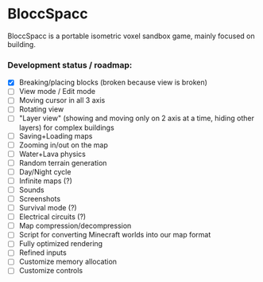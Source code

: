 # BloccSpacc 

BloccSpacc is a portable isometric voxel sandbox game, mainly focused on building.

### Development status / roadmap:

- [x] Breaking/placing blocks (broken because view is broken)
- [ ] View mode / Edit mode
- [ ] Moving cursor in all 3 axis
- [ ] Rotating view
- [ ] "Layer view" (showing and moving only on 2 axis at a time, hiding other layers) for complex buildings
- [ ] Saving+Loading maps
- [ ] Zooming in/out on the map
- [ ] Water+Lava physics
- [ ] Random terrain generation
- [ ] Day/Night cycle
- [ ] Infinite maps (?)
- [ ] Sounds
- [ ] Screenshots
- [ ] Survival mode (?)
- [ ] Electrical circuits (?)
- [ ] Map compression/decompression
- [ ] Script for converting Minecraft worlds into our map format
- [ ] Fully optimized rendering
- [ ] Refined inputs
- [ ] Customize memory allocation
- [ ] Customize controls
